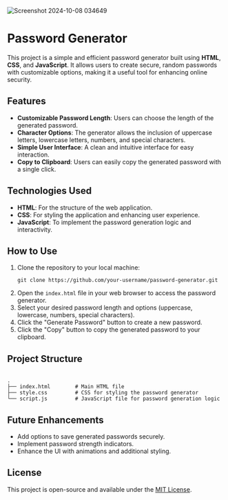 ![Screenshot 2024-10-08 034649](https://github.com/user-attachments/assets/e1ac042d-238c-4bd3-a928-a372a689377e)

<h1>Password Generator</h1>

<p>This project is a simple and efficient password generator built using <strong>HTML</strong>, <strong>CSS</strong>, and <strong>JavaScript</strong>. It allows users to create secure, random passwords with customizable options, making it a useful tool for enhancing online security.</p>

<h2>Features</h2>
<ul>
  <li><strong>Customizable Password Length</strong>: Users can choose the length of the generated password.</li>
  <li><strong>Character Options</strong>: The generator allows the inclusion of uppercase letters, lowercase letters, numbers, and special characters.</li>
  <li><strong>Simple User Interface</strong>: A clean and intuitive interface for easy interaction.</li>
  <li><strong>Copy to Clipboard</strong>: Users can easily copy the generated password with a single click.</li>
</ul>

<h2>Technologies Used</h2>
<ul>
  <li><strong>HTML</strong>: For the structure of the web application.</li>
  <li><strong>CSS</strong>: For styling the application and enhancing user experience.</li>
  <li><strong>JavaScript</strong>: To implement the password generation logic and interactivity.</li>
</ul>

<h2>How to Use</h2>
<ol>
  <li>Clone the repository to your local machine:</li>
  <pre><code>git clone https://github.com/your-username/password-generator.git</code></pre>
  <li>Open the <code>index.html</code> file in your web browser to access the password generator.</li>
  <li>Select your desired password length and options (uppercase, lowercase, numbers, special characters).</li>
  <li>Click the "Generate Password" button to create a new password.</li>
  <li>Click the "Copy" button to copy the generated password to your clipboard.</li>
</ol>

<h2>Project Structure</h2>
<pre><code>
.
├── index.html        # Main HTML file
├── style.css         # CSS for styling the password generator
└── script.js         # JavaScript file for password generation logic
</code></pre>

<h2>Future Enhancements</h2>
<ul>
  <li>Add options to save generated passwords securely.</li>
  <li>Implement password strength indicators.</li>
  <li>Enhance the UI with animations and additional styling.</li>
</ul>

<h2>License</h2>
<p>This project is open-source and available under the <a href="LICENSE">MIT License</a>.</p>
